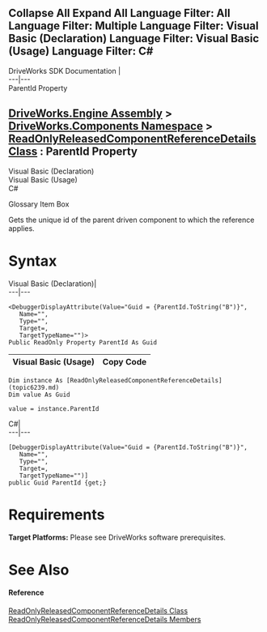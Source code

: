 Collapse All Expand All Language Filter: All  Language Filter: Multiple  Language Filter: Visual Basic (Declaration) Language Filter: Visual Basic (Usage) Language Filter: C#  
---  
DriveWorks SDK Documentation  |   
---|---  
ParentId Property   
  
[DriveWorks.Engine Assembly](topic2156.md) > [DriveWorks.Components Namespace](topic6089.md) > [ReadOnlyReleasedComponentReferenceDetails Class](topic6239.md) : ParentId Property  
---  
  
Visual Basic (Declaration)    
Visual Basic (Usage)    
C# 

Glossary Item Box

Gets the unique id of the parent driven component to which the reference applies. 

# Syntax

Visual Basic (Declaration)|   
---|---  
      
    
    <DebuggerDisplayAttribute(Value="Guid = {ParentId.ToString("B")}", 
       Name="", 
       Type="", 
       Target=, 
       TargetTypeName="")>
    Public ReadOnly Property ParentId As Guid  
  
Visual Basic (Usage)| Copy Code  
---|---  
      
    
    Dim instance As [ReadOnlyReleasedComponentReferenceDetails](topic6239.md)
    Dim value As Guid
     
    value = instance.ParentId  
  
C#|   
---|---  
      
    
    [DebuggerDisplayAttribute(Value="Guid = {ParentId.ToString("B")}", 
       Name="", 
       Type="", 
       Target=, 
       TargetTypeName="")]
    public Guid ParentId {get;}  
  
# Requirements

**Target Platforms:** Please see DriveWorks software prerequisites.

# See Also

#### Reference

[ReadOnlyReleasedComponentReferenceDetails Class](topic6239.md)   
[ReadOnlyReleasedComponentReferenceDetails Members](topic6240.md)


